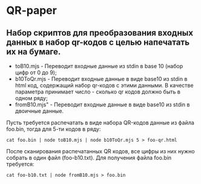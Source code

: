 # QR-paper
## Набор скриптов для преобразования входных данных в набор qr-кодов с целью напечатать их на бумаге.

* toB10.mjs - Переводит входные данные из stdin в base 10 (набор цифр от 0 до 9);
* b10ToQr.mjs - Переводит входные данные в виде base10 из stdin в html код, содержащий набор qr-кодов с этими данными.
В качестве параметра принимает число - сколько qr кодов должно быть в одном ряду;
* fromB10.mjs" - Переводит входные данные в виде base10 из stdin в двоичные данные.

Пусть требуется распечатать в виде набора QR-кодов данные из файла foo.bin, тогда для 5-ти кодов в ряду:

```
cat foo.bin | node toB10.mjs | node b10ToQr.mjs 5 > foo-qr.html
```

После сканирования распечатанных QR кодов, все цифры из них нужно собрать в один файл (foo-b10.txt).
Для получения файла foo.bin требуется:

```
cat foo-b10.txt | node fromB10.mjs > foo.bin
```


